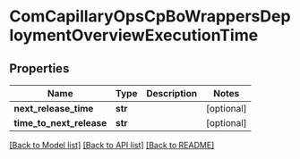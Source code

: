 # ComCapillaryOpsCpBoWrappersDeploymentOverviewExecutionTime

## Properties
Name | Type | Description | Notes
------------ | ------------- | ------------- | -------------
**next_release_time** | **str** |  | [optional] 
**time_to_next_release** | **str** |  | [optional] 

[[Back to Model list]](../README.md#documentation-for-models) [[Back to API list]](../README.md#documentation-for-api-endpoints) [[Back to README]](../README.md)

